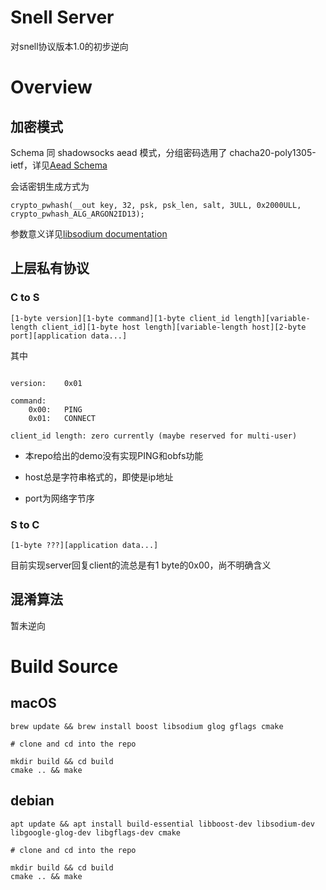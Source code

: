 # Snell Server

对snell协议版本1.0的初步逆向

# Overview

## 加密模式

Schema 同 shadowsocks aead 模式，分组密码选用了 chacha20-poly1305-ietf，详见[Aead Schema](http://shadowsocks.org/en/spec/AEAD-Ciphers.html)

会话密钥生成方式为

```
crypto_pwhash(__out key, 32, psk, psk_len, salt, 3ULL, 0x2000ULL, crypto_pwhash_ALG_ARGON2ID13);
```
参数意义详见[libsodium documentation](https://libsodium.gitbook.io/doc/password_hashing/the_argon2i_function#key-derivation)

## 上层私有协议

### C to S

```
[1-byte version][1-byte command][1-byte client_id length][variable-length client_id][1-byte host length][variable-length host][2-byte port][application data...]
```

其中

```

version:    0x01

command:
    0x00:   PING
    0x01:   CONNECT

client_id length: zero currently (maybe reserved for multi-user)
```

* 本repo给出的demo没有实现PING和obfs功能

* host总是字符串格式的，即使是ip地址

* port为网络字节序

### S to C

```
[1-byte ???][application data...]
```

目前实现server回复client的流总是有1 byte的0x00，尚不明确含义

## 混淆算法

暂未逆向

# Build Source

## macOS

```
brew update && brew install boost libsodium glog gflags cmake

# clone and cd into the repo

mkdir build && cd build
cmake .. && make
```

## debian

```
apt update && apt install build-essential libboost-dev libsodium-dev libgoogle-glog-dev libgflags-dev cmake

# clone and cd into the repo

mkdir build && cd build
cmake .. && make
```

